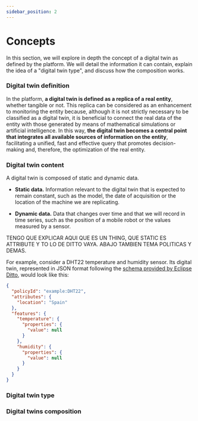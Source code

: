 ```yaml
---
sidebar_position: 2
---
```


# Concepts

In this section, we will explore in depth the concept of a digital twin as defined by the platform. We will detail the information it can contain, explain the idea of a "digital twin type", and discuss how the composition works.

### Digital twin definition

In the platform, **a digital twin is defined as a replica of a real entity**, whether tangible or not. This replica can be considered as an enhancement to monitoring the entity because, although it is not strictly necessary to be classified as a digital twin, it is beneficial to connect the real data of the entity with those generated by means of mathematical simulations or artificial intelligence. In this way, **the digital twin becomes a central point that integrates all available sources of information on the entity**, facilitating a unified, fast and effective query that promotes decision-making and, therefore, the optimization of the real entity.

### Digital twin content

A digital twin is composed of static and dynamic data. 

+ **Static data.** Information relevant to the digital twin that is expected to remain constant, such as the model, the date of acquisition or the location of the machine we are replicating. 

+ **Dynamic data.** Data that changes over time and that we will record in time series, such as the position of a mobile robot or the values measured by a sensor.

TENGO QUE EXPLICAR AQUI QUE ES UN THING, QUE STATIC ES ATTRIBUTE Y TO LO DE DITTO VAYA. ABAJO TAMBIEN TEMA POLITICAS Y DEMAS.

For example, consider a DHT22 temperature and humidity sensor. Its digital twin, represented in JSON format following the [schema provided by Eclipse Ditto](https://eclipse.dev/ditto/basic-thing.html), would look like this:

```json
{
  "policyId": "example:DHT22",
  "attributes": {
    "location": "Spain"
  },
  "features": {
    "temperature": {
      "properties": {
        "value": null
      }
    },
    "humidity": {
      "properties": {
        "value": null
      }
    }
  }
}
```

### Digital twin type

### Digital twins composition

